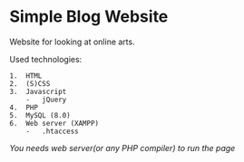 # Simple Blog Website

Website for looking at online arts.

Used technologies:
```
1.  HTML
2.  (S)CSS
3.  Javascript
    -   jQuery
4.  PHP
5.  MySQL (8.0)
6.  Web server (XAMPP)
    -   .htaccess
```

*You needs web server(or any PHP compiler) to run the page*
